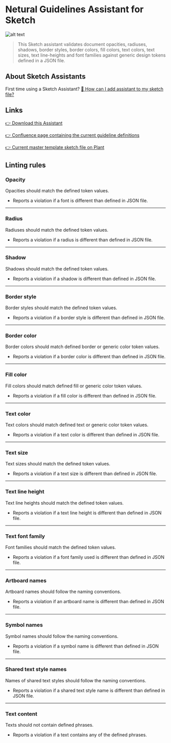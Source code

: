 # Netural Guidelines Assistant for Sketch

![alt text](https://www.netural.com/images/favicon-96x96.png)

> This Sketch assistant validates document opacities, radiuses, shadows, border styles, border
> colors, fill colors, text colors, text sizes, text line-heights and font families against generic
> design tokens defined in a JSON file.

## About Sketch Assistants

First time using a Sketch Assistant?
[🤔 How can I add assistant to my sketch file?](https://www.sketch.com/docs/assistants/#adding-an-assistant-from-a-url-or-file)

## Links

[👉 Download this Assistant](https://registry.npmjs.org/netural-guidelines-assistant/-/netural-guidelines-assistant-1.0.1.tgz)

[👉 Confluence page containing the current guideline definitions](https://netural.atlassian.net/wiki/spaces/UX/pages/1419608224/Sketch+File+Aufbau+-+Guidlines)

[👉 Current master template sketch file on Plant](https://projects.plantapp.io/p/42589)

## Linting rules

<h3>Opacity</h3>

Opacities should match the defined token values.

- Reports a violation if a font is different than defined in JSON file.

---

<h3>Radius</h3>

Radiuses should match the defined token values.

- Reports a violation if a radius is different than defined in JSON file.

---

<h3>Shadow</h3>

Shadows should match the defined token values.

- Reports a violation if a shadow is different than defined in JSON file.

---

<h3>Border style</h3>

Border styles should match the defined token values.

- Reports a violation if a border style is different than defined in JSON file.

---

<h3>Border color</h3>

Border colors should match defined border or generic color token values.

- Reports a violation if a border color is different than defined in JSON file.

---

<h3>Fill color</h3>

Fill colors should match defined fill or generic color token values.

- Reports a violation if a fill color is different than defined in JSON file.

---

<h3>Text color</h3>

Text colors should match defined text or generic color token values.

- Reports a violation if a text color is different than defined in JSON file.

---

<h3>Text size</h3>

Text sizes should match the defined token values.

- Reports a violation if a text size is different than defined in JSON file.

---

<h3>Text line height</h3>

Text line heights should match the defined token values.

- Reports a violation if a text line height is different than defined in JSON file.

---

<h3>Text font family</h3>

Font families should match the defined token values.

- Reports a violation if a font family used is different than defined in JSON file.

---

<h3>Artboard names</h3>

Artboard names should follow the naming conventions.

- Reports a violation if an artboard name is different than defined in JSON file.

---

<h3>Symbol names</h3>

Symbol names should follow the naming conventions.

- Reports a violation if a symbol name is different than defined in JSON file.

---

<h3>Shared text style names</h3>

Names of shared text styles should follow the naming conventions.

- Reports a violation if a shared text style name is different than defined in JSON file.

---

<h3>Text content</h3>

Texts should not contain defined phrases.

- Reports a violation if a text contains any of the defined phrases.
